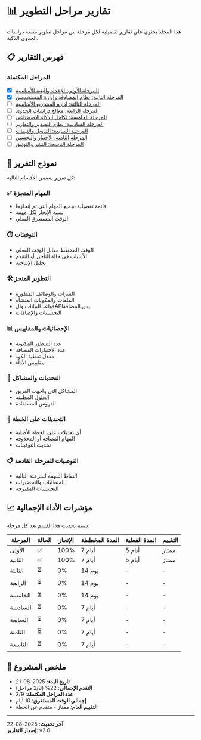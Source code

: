 # 📊 تقارير مراحل التطوير

هذا المجلد يحتوي على تقارير تفصيلية لكل مرحلة من مراحل تطوير منصة دراسات الجدوى الذكية.

## 📋 فهرس التقارير

### المراحل المكتملة
- [x] [المرحلة الأولى: الإعداد والبنية الأساسية](./phase-1-report.md)
- [x] [المرحلة الثانية: نظام المصادقة وإدارة المستخدمين](./phase-2-report.md)
- [ ] [المرحلة الثالثة: إدارة المشاريع الأساسية](./phase-3-report.md)
- [ ] [المرحلة الرابعة: معالج دراسات الجدوى](./phase-4-report.md)
- [ ] [المرحلة الخامسة: تكامل الذكاء الاصطناعي](./phase-5-report.md)
- [ ] [المرحلة السادسة: نظام التصدير والتقارير](./phase-6-report.md)
- [ ] [المرحلة السابعة: التدويل والثيمات](./phase-7-report.md)
- [ ] [المرحلة الثامنة: الاختبار والتحسين](./phase-8-report.md)
- [ ] [المرحلة التاسعة: النشر والتوثيق](./phase-9-report.md)

## 📝 نموذج التقرير

كل تقرير يتضمن الأقسام التالية:

### ✅ المهام المنجزة
- قائمة تفصيلية بجميع المهام التي تم إنجازها
- نسبة الإنجاز لكل مهمة
- الوقت المستغرق الفعلي

### ⏱️ التوقيتات
- الوقت المخطط مقابل الوقت الفعلي
- الأسباب في حالة التأخير أو التقدم
- تحليل الإنتاجية

### 🛠️ التطوير المنجز
- الميزات والوظائف المطورة
- الملفات والمكونات المنشأة
- قواعد البيانات والAPIيس المضافة
- التحسينات والإضافات

### 📊 الإحصائيات والمقاييس
- عدد السطور المكتوبة
- عدد الاختبارات المضافة
- معدل تغطية الكود
- مقاييس الأداء

### 🐛 التحديات والمشاكل
- المشاكل التي واجهت الفريق
- الحلول المطبقة
- الدروس المستفادة

### 🔄 التحديثات على الخطة
- أي تعديلات على الخطة الأصلية
- المهام المضافة أو المحذوفة
- تحديث التوقيتات

### 📋 التوصيات للمرحلة القادمة
- النقاط المهمة للمرحلة التالية
- المتطلبات والتحضيرات
- التحسينات المقترحة

## 📈 مؤشرات الأداء الإجمالية

سيتم تحديث هذا القسم بعد كل مرحلة:

| المرحلة | الحالة | الإنجاز | المدة المخططة | المدة الفعلية | التقييم |
|---------|--------|---------|---------------|---------------|---------|
| الأولى | ✅ | 100% | 7 أيام | 5 أيام | ممتاز |
| الثانية | ✅ | 100% | 7 أيام | 5 أيام | ممتاز |
| الثالثة | ⏳ | 0% | 14 يوم | - | - |
| الرابعة | ⏳ | 0% | 14 يوم | - | - |
| الخامسة | ⏳ | 0% | 14 يوم | - | - |
| السادسة | ⏳ | 0% | 7 أيام | - | - |
| السابعة | ⏳ | 0% | 7 أيام | - | - |
| الثامنة | ⏳ | 0% | 7 أيام | - | - |
| التاسعة | ⏳ | 0% | 7 أيام | - | - |

## 🎯 ملخص المشروع

- **تاريخ البدء**: 2025-08-21
- **التقدم الإجمالي**: 22% (2/9 مراحل)
- **عدد المراحل المكتملة**: 2/9
- **إجمالي الوقت المستغرق**: 10 أيام
- **التقييم العام**: ممتاز - متقدم عن الخطة

---

**آخر تحديث**: 2025-08-22  
**إصدار التقارير**: v2.0
